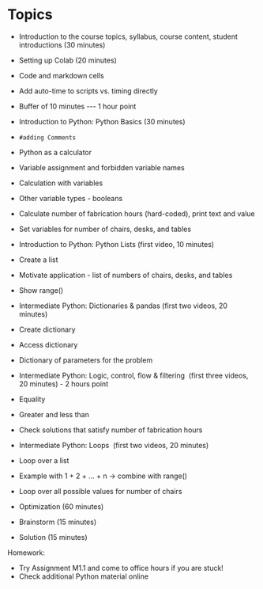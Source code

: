 # Topics
* Introduction to the course topics, syllabus, course content, student introductions (30 minutes)
* Setting up Colab (20 minutes)
* Code and markdown cells
* Add auto-time to scripts vs. timing directly
* Buffer of 10 minutes --- 1 hour point
* Introduction to Python: Python Basics (30 minutes)
* `#adding Comments`
* Python as a calculator
* Variable assignment and forbidden variable names
* Calculation with variables
* Other variable types - booleans
* Calculate number of fabrication hours (hard-coded), print text and value
* Set variables for number of chairs, desks, and tables
* Introduction to Python: Python Lists (first video, 10 minutes)
* Create a list
* Motivate application - list of numbers of chairs, desks, and tables
* Show range()
* Intermediate Python: Dictionaries & pandas (first two videos, 20 minutes)
* Create dictionary
* Access dictionary
* Dictionary of parameters for the problem
* Intermediate Python: Logic, control, flow & filtering  (first three videos, 20 minutes) - 2 hours point
* Equality
* Greater and less than
* Check solutions that satisfy number of fabrication hours
* Intermediate Python: Loops  (first two videos, 20 minutes)
* Loop over a list
* Example with 1 + 2 + ... + n -> combine with range()
* Loop over all possible values for number of chairs
* Optimization (60 minutes)

* Brainstorm (15 minutes)
* Solution (15 minutes)

Homework:

* Try Assignment M1.1 and come to office hours if you are stuck!
* Check additional Python material online
